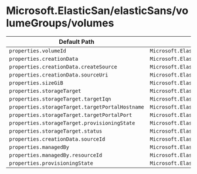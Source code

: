 # Microsoft.ElasticSan/elasticSans/volumeGroups/volumes

| Default Path | Alias |
|---|---|
| `properties.volumeId` | `Microsoft.ElasticSan/elasticSans/volumegroups/volumes/volumeId` |
| `properties.creationData` | `Microsoft.ElasticSan/elasticSans/volumegroups/volumes/creationData` |
| `properties.creationData.createSource` | `Microsoft.ElasticSan/elasticSans/volumegroups/volumes/creationData.createSource` |
| `properties.creationData.sourceUri` | `Microsoft.ElasticSan/elasticSans/volumegroups/volumes/creationData.sourceUri` |
| `properties.sizeGiB` | `Microsoft.ElasticSan/elasticSans/volumegroups/volumes/sizeGiB` |
| `properties.storageTarget` | `Microsoft.ElasticSan/elasticSans/volumegroups/volumes/storageTarget` |
| `properties.storageTarget.targetIqn` | `Microsoft.ElasticSan/elasticSans/volumegroups/volumes/storageTarget.targetIqn` |
| `properties.storageTarget.targetPortalHostname` | `Microsoft.ElasticSan/elasticSans/volumegroups/volumes/storageTarget.targetPortalHostname` |
| `properties.storageTarget.targetPortalPort` | `Microsoft.ElasticSan/elasticSans/volumegroups/volumes/storageTarget.targetPortalPort` |
| `properties.storageTarget.provisioningState` | `Microsoft.ElasticSan/elasticSans/volumegroups/volumes/storageTarget.provisioningState` |
| `properties.storageTarget.status` | `Microsoft.ElasticSan/elasticSans/volumegroups/volumes/storageTarget.status` |
| `properties.creationData.sourceId` | `Microsoft.ElasticSan/elasticSans/volumegroups/volumes/creationData.sourceId` |
| `properties.managedBy` | `Microsoft.ElasticSan/elasticSans/volumegroups/volumes/managedBy` |
| `properties.managedBy.resourceId` | `Microsoft.ElasticSan/elasticSans/volumegroups/volumes/managedBy.resourceId` |
| `properties.provisioningState` | `Microsoft.ElasticSan/elasticSans/volumegroups/volumes/provisioningState` |

